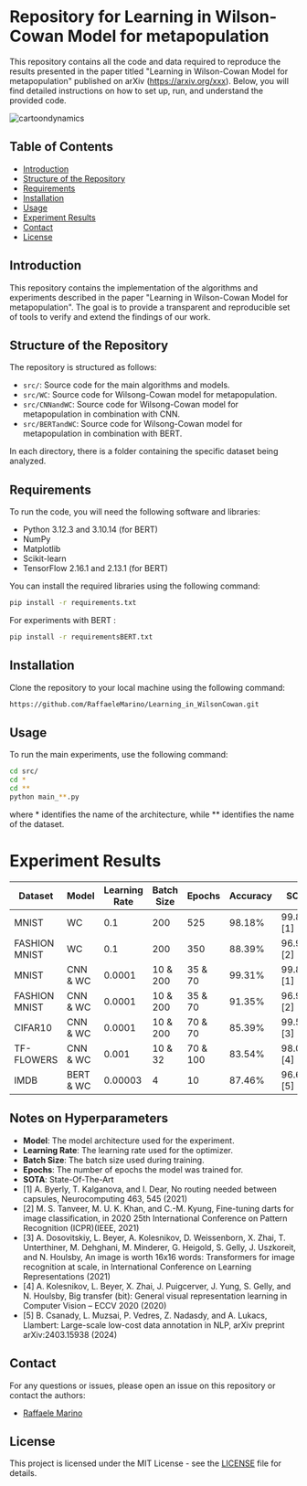 # Repository for Learning in Wilson-Cowan Model for metapopulation

This repository contains all the code and data required to reproduce the results presented in the paper titled "Learning in Wilson-Cowan Model for metapopulation" published on arXiv (https://arxiv.org/xxx). Below, you will find detailed instructions on how to set up, run, and understand the provided code.

![cartoondynamics](https://github.com/RaffaeleMarino/Learning_in_WilsonCowan/assets/44016352/7b9ae2ae-fff3-48a4-a72b-368588b14169)

## Table of Contents

- [Introduction](#introduction)
- [Structure of the Repository](#structure-of-the-repository)
- [Requirements](#requirements)
- [Installation](#installation)
- [Usage](#usage)
- [Experiment Results](#experiment-results)
- [Contact](#contact)
- [License](#license)


## Introduction

This repository contains the implementation of the algorithms and experiments described in the paper "Learning in Wilson-Cowan Model for metapopulation". The goal is to provide  a transparent and reproducible set of tools to verify and extend the findings of our work.

## Structure of the Repository

The repository is structured as follows:

- `src/`: Source code for the main algorithms and models.
- `src/WC`: Source code for Wilsong-Cowan model for metapopulation.
- `src/CNNandWC`: Source code for Wilsong-Cowan model for metapopulation in combination with CNN.
- `src/BERTandWC`: Source code for Wilsong-Cowan model for metapopulation in combination with BERT.
  
In each directory, there is a folder containing the specific dataset being analyzed.
## Requirements

To run the code, you will need the following software and libraries:

- Python 3.12.3 and 3.10.14 (for BERT) 
- NumPy
- Matplotlib
- Scikit-learn
- TensorFlow 2.16.1 and 2.13.1 (for BERT)

You can install the required libraries using the following command:

```bash
pip install -r requirements.txt
```
For experiments with BERT :

```bash
pip install -r requirementsBERT.txt
```

## Installation

Clone the repository to your local machine using the following command:

```bash
https://github.com/RaffaeleMarino/Learning_in_WilsonCowan.git
```

## Usage

To run the main experiments, use the following command:

```bash
cd src/
cd *
cd **
python main_**.py
```
where * identifies the name of the architecture, while ** identifies the name of the dataset.

# Experiment Results


| Dataset        | Model           | Learning Rate | Batch Size | Epochs  | Accuracy | SOTA     |
|----------------|-----------------|---------------|------------|---------|----------|----------|
| MNIST          | WC              | 0.1           | 200        | 525     | 98.18%   | 99.87%[1]|
| FASHION MNIST  | WC              | 0.1           | 200        | 350     | 88.39%   | 96.91%[2]|
| MNIST          | CNN & WC        | 0.0001        | 10 & 200   | 35 & 70 | 99.31%   | 99.87%[1]|
| FASHION MNIST  | CNN & WC        | 0.0001        | 10 & 200   | 35 & 70 | 91.35%   | 96.91%[2]|
| CIFAR10        | CNN & WC        | 0.0001        | 10 & 200   | 70 & 70 | 85.39%   | 99.50%[3]|
| TF-FLOWERS     | CNN & WC        | 0.001         | 10 & 32    | 70 & 100| 83.54%   | 98.00%[4]|
| IMDB           | BERT & WC       | 0.00003       | 4          | 10      | 87.46%   | 96.68%[5]|

## Notes on Hyperparameters
- **Model**: The model architecture used for the experiment.
- **Learning Rate**: The learning rate used for the optimizer.
- **Batch Size**: The batch size used during training.
- **Epochs**: The number of epochs the model was trained for.
- **SOTA**: State-Of-The-Art
- [1] A. Byerly, T. Kalganova, and I. Dear, No routing needed between capsules, Neurocomputing 463, 545 (2021)
- [2] M. S. Tanveer, M. U. K. Khan, and C.-M. Kyung, Fine-tuning darts for image classification, in 2020 25th International Conference on Pattern Recognition (ICPR)(IEEE, 2021) 
- [3] A. Dosovitskiy, L. Beyer, A. Kolesnikov, D. Weissenborn, X. Zhai, T. Unterthiner, M. Dehghani, M. Minderer, G. Heigold, S. Gelly, J. Uszkoreit, and N. Houlsby, An image is worth 16x16 words: Transformers for image recognition at scale, in International Conference on Learning Representations (2021)
- [4] A. Kolesnikov, L. Beyer, X. Zhai, J. Puigcerver, J. Yung, S. Gelly, and N. Houlsby, Big transfer (bit): General visual representation learning in Computer Vision –
ECCV 2020 (2020) 
- [5] B. Csanady, L. Muzsai, P. Vedres, Z. Nadasdy, and A. Lukacs, Llambert: Large-scale low-cost data annotation in NLP, arXiv preprint arXiv:2403.15938 (2024)


## Contact

For any questions or issues, please open an issue on this repository or contact the authors:

- [Raffaele Marino](mailto:raffaele.marino@unifi.it)

## License

This project is licensed under the MIT License - see the [LICENSE](LICENSE) file for details.
